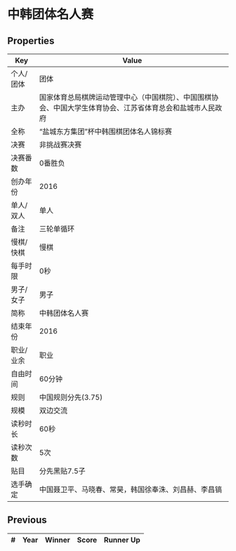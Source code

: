 # 中韩团体名人赛

## Properties

| Key | Value |
| --- | ----- |
| 个人/团体 | 团体 |
| 主办 | 国家体育总局棋牌运动管理中心（中国棋院）、中国围棋协会、中国大学生体育协会、江苏省体育总会和盐城市人民政府 |
| 全称 | “盐城东方集团”杯中韩围棋团体名人锦标赛 |
| 决赛 | 非挑战赛决赛 |
| 决赛番数 | 0番胜负 |
| 创办年份 | 2016 |
| 单人/双人 | 单人 |
| 备注 | 三轮单循环 |
| 慢棋/快棋 | 慢棋 |
| 每手时限 | 0秒 |
| 男子/女子 | 男子 |
| 简称 | 中韩团体名人赛 |
| 结束年份 | 2016 |
| 职业/业余 | 职业 |
| 自由时间 | 60分钟 |
| 规则 | 中国规则分先(3.75) |
| 规模 | 双边交流 |
| 读秒时长 | 60秒 |
| 读秒次数 | 5次 |
| 贴目 | 分先黑贴7.5子 |
| 选手确定 | 中国聂卫平、马晓春、常昊，韩国徐奉洙、刘昌赫、李昌镐 |

## Previous

| # | Year | Winner | Score | Runner Up |
| --- | --- | --- | --- | --- |

